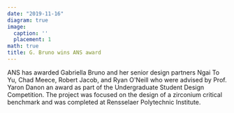 ```yaml
---
date: "2019-11-16"
diagram: true
image:
  caption: ''
  placement: 1
math: true
title: G. Bruno wins ANS award
---
```


ANS has awarded Gabriella Bruno and her senior design partners Ngai To Yu, Chad Meece, Robert Jacob, and Ryan O'Neill who were advised by Prof. Yaron Danon an award as part of the Undergraduate Student Design Competition. The project was focused on the design of a zirconium critical benchmark and was completed at Rensselaer Polytechnic Institute.
